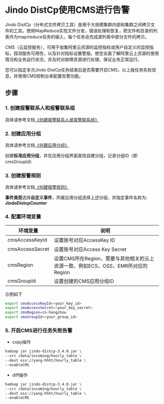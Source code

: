 # Jindo DistCp使用CMS进行告警

Jindo DistCp（分布式文件拷贝工具）是用于大规模集群内部和集群之间拷贝文件的工具。使用MapReduce实现文件分发，错误处理和恢复，把文件和目录的列表作为map/reduce任务的输入，每个任务会完成源列表中部分文件的拷贝。

CMS（云监控服务），可用于收集阿里云资源的监控指标或用户自定义的监控指标，探测服务可用性，以及针对指标设置警报。使您全面了解阿里云上资源的使用情况和业务运行状况，并及时对故障资源进行处理，保证业务正常运行。

您可以指定本次Jindo DistCp任务结束后是否需要开启CMS，以上报任务失败信息，并使用CMS控制台来配置告警功能。

## 步骤

### 1. 创建报警联系人和报警联系组

具体请参考文档[《创建报警联系人或报警联系组》](https://help.aliyun.com/document_detail/104004.html?spm=a2c4g.11186623.6.672.1a493b70h9Bgby)

### 2. 创建应用分组

具体请参考文档[《创建应用分组》](https://help.aliyun.com/document_detail/45243.html?spm=a2c4g.11186623.6.573.469f3142Ps85rh)

创建**标准应用分组**，并在应用分组界面查找自建分组，记录分组ID（即cmsGroupId）

### 3. 创建报警规则

具体请参考文档[《创建报警规则》](https://help.aliyun.com/document_detail/103171.html?spm=a2c4g.11186623.6.663.18f87d95abSz2u)

**事件类型**选择**自定义事件**，所属应用分组选择上述分组，并指定事件名称为: **JindoDistcpCounter**

### 4. 配置环境变量

| 环境变量 | 说明 |
| --- | --- |
| cmsAccessKeyId | 设置账号对应AccessKey ID |
| cmsAccessSecret | 设置账号对应Access Key Secret |
| cmsRegion | 设置CMS所在Region，需要与其他相关的云上资源一致，例如ECS，OSS，EMR所对应的Region |
| cmsGroupId | 设置创建的CMS应用分组ID |

示例如下

```bash
export cmsAccessKeyId=<your_key_id>
export cmsAccessSecret=<your_key_secret>
export cmsRegion=cn-hangzhou
export cmsGroupId=<your_group_id>
```

### 5. 开启CMS进行任务失败告警

* copy操作

```bash
hadoop jar jindo-distcp-3.4.0.jar \
--src /data/incoming/hourly_table \
--dest oss://yang-hhht/hourly_table \
--enableCMS
```

* diff操作

```bash
hadoop jar jindo-distcp-3.4.0.jar \
--src /data/incoming/hourly_table \
--dest oss://yang-hhht/hourly_table \
--enableCMS
```
